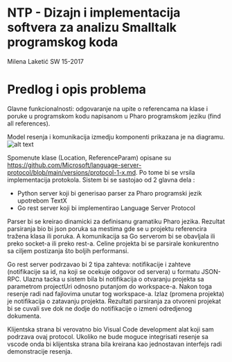 # NTP - Dizajn i implementacija softvera za analizu Smalltalk programskog koda

Milena Laketić SW 15-2017

# Predlog i opis problema

Glavne funkcionalnosti: odgovaranje na upite o referencama na klase i poruke u programskom kodu napisanom u Pharo programskom jeziku (find all references).

Model resenja i komunikacija izmedju komponenti prikazana je na diagramu. 
![alt text](https://github.com/specnazm/smalltalk-parser]/blob/main/components.png?raw=true)

Spomenute klase (Location, ReferenceParam) opisane su https://github.com/Microsoft/language-server-protocol/blob/main/versions/protocol-1-x.md. Po tome bi se vrsila implementacija protokola.
Sistem bi se sastojao od 2 glavna dela : 
- Python server koji bi generisao parser za Pharo programski jezik upotrebom TextX
- Go rest server koji bi implementirao Language Server Protocol

Parser bi se kreirao dinamicki za definisanu gramatiku Pharo jezika. Rezultat parsiranja bio bi json poruka sa mestima gde se u projektu referencira tražena klasa ili poruka.
A komunikacija sa Go serverom bi se obavljala ili preko socket-a ili preko rest-a. Celine projekta bi se parsirale konkurentno sa ciljem postizanja što boljih performansi.

Go rest server podrzavao bi 2 tipa zahteva: notifikacije i zahteve (notifikacije sa id, na koji se ocekuje odgovor od servera) u formatu JSON-RPC. Ulazna tacka u sistem bila bi notifikacija o otvaranju projekta sa parametrom projectUri odnosno putanjom do workspace-a. Nakon toga resenje radi nad fajlovima unutar tog workspace-a. Izlaz (promena projekta) je notifikacija o zatavanju projekta. Rezultati parsiranja za otvoreni projekat bi se cuvali sve dok ne dodje do notifikacije o izmeni odredjenog dokumenta.

Klijentska strana bi verovatno bio Visual Code development alat koji sam podrzava ovaj protocol. Ukoliko ne bude moguce integrisati resenje sa vscode onda bi klijentska strana bila kreirana kao jednostavan interfejs radi demonstracije resenja.


